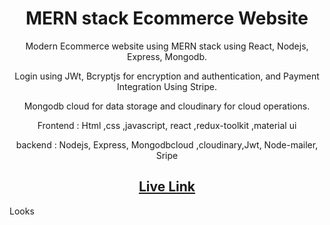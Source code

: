 <h1 align="center">MERN stack Ecommerce Website</h1>


<p align="center">Modern Ecommerce website using MERN stack using React, Nodejs, Express, Mongodb.</p>
<p align="center">Login using JWt, Bcryptjs for encryption and authentication, and Payment Integration Using Stripe.</p>
<p align="center">Mongodb cloud for data storage and cloudinary for cloud operations.</p>

<p align="center">Frontend : Html ,css ,javascript, react ,redux-toolkit ,material ui </p>
<p align="center">backend  : Nodejs, Express, Mongodbcloud ,cloudinary,Jwt, Node-mailer, Sripe</p>

<h2 align="center">
<a href="https://getsetbuy.netlify.app/">
    Live Link
  </a>
</h2

<h1>Looks</h1>

